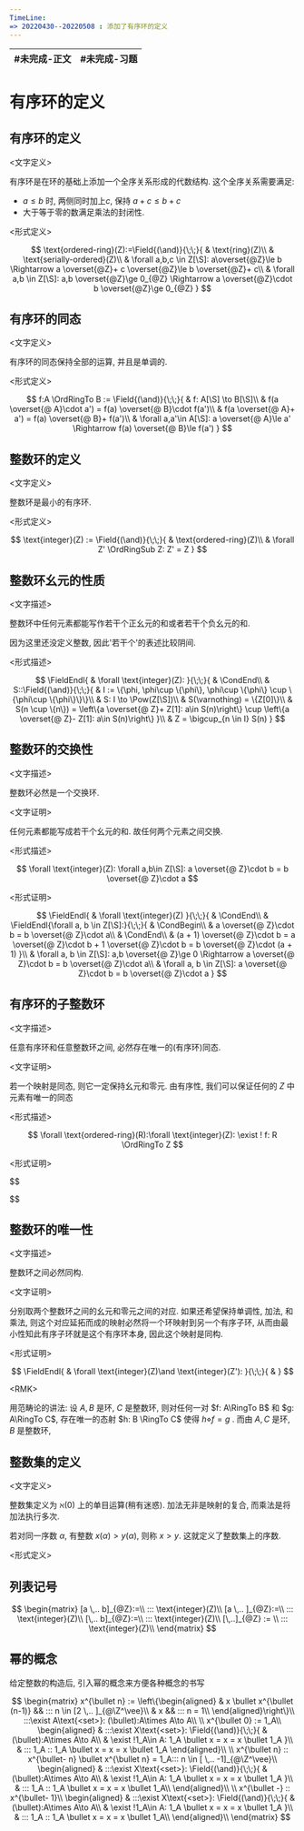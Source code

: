 ```yaml
---
TimeLine: 
=> 20220430--20220508 : 添加了有序环的定义
---
```

| #未完成-正文 | #未完成-习题 |
| ------------ | ------------ |

# 有序环的定义

## 有序环的定义

\<文字定义\>

有序环是在环的基础上添加一个全序关系形成的代数结构. 这个全序关系需要满足: 
- $a\le b$ 时, 两侧同时加上$c$, 保持 $a+c\le b+c$
- 大于等于零的数满足乘法的封闭性. 

\<形式定义\>

$$
\text{ordered-ring}(Z):=\Field{(\and)}{\;\;}{
    & \text{ring}(Z)\\
    & \text{serially-ordered}(Z)\\
    & \forall a,b,c \in Z[\S]: a\overset{@Z}\le b \Rightarrow a \overset{@Z}+ c \overset{@Z}\le b \overset{@Z}+ c\\
    & \forall a,b \in Z[\S]: a,b \overset{@Z}\ge 0_{@Z} \Rightarrow a \overset{@Z}\cdot b \overset{@Z}\ge 0_{@Z}
}
$$

## 有序环的同态

\<文字定义\>

有序环的同态保持全部的运算, 并且是单调的. 

\<形式定义\>

$$
f:A \OrdRingTo B 
:= \Field{(\and)}{\;\;}{
    & f: A[\S] \to B[\S]\\
    & f(a \overset{@ A}\cdot a') = f(a) \overset{@ B}\cdot f(a')\\
    & f(a \overset{@ A}+ a') = f(a) \overset{@ B}+ f(a')\\
    & \forall a,a'\in A[\S]: a \overset{@ A}\le a' \Rightarrow f(a) \overset{@ B}\le f(a') 
}
$$

## 整数环的定义

\<文字定义\> 

整数环是最小的有序环. 

\<形式定义\>

$$
\text{integer}(Z) := \Field{(\and)}{\;\;}{
    & \text{ordered-ring}(Z)\\
    & \forall Z' \OrdRingSub Z: Z' = Z
}
$$

## 整数环幺元的性质

\<文字描述\>

整数环中任何元素都能写作若干个正幺元的和或者若干个负幺元的和. 

因为这里还没定义整数, 因此'若干个'的表述比较阴间. 

\<形式描述\>

$$
\FieldEndl{
    & \forall \text{integer}(Z): 
}{\;\;}{
    & \CondEnd\\
    & S::\Field{(\and)}{\;\;}{
        & I := \{\phi, \phi\cup \{\phi\}, \phi\cup \{\phi\} \cup \{\phi\cup \{\phi\}\}\}\\
        & S: I \to \Pow(Z[\S])\\
        & S(\varnothing) = \{Z[0]\}\\
        & S(n \cup \{n\}) = 
            \left\{a \overset{@ Z}+ Z[1]: a\in S(n)\right\} \cup 
            \left\{a \overset{@ Z}- Z[1]: a\in S(n)\right\}
    }\\
    & Z = \bigcup_{n \in I} S(n)
}
$$



## 整数环的交换性

\<文字描述\>

整数环必然是一个交换环. 

\<文字证明\>

任何元素都能写成若干个幺元的和. 故任何两个元素之间交换. 

\<形式描述\>

$$
\forall \text{integer}(Z): \forall a,b\in Z[\S]: a \overset{@ Z}\cdot b = b \overset{@ Z}\cdot a
$$

\<形式证明\>

$$
\FieldEndl{
    & \forall \text{integer}(Z)
}{\;\;}{
    & \CondEnd\\
    & \FieldEndl{\forall a, b \in Z[\S]:}{\;\;}{
        & \CondBegin\\
        & a \overset{@ Z}\cdot b = b \overset{@ Z}\cdot a\\
        & \CondEnd\\
        & (a + 1) \overset{@ Z}\cdot b 
        = a \overset{@ Z}\cdot b + 1 \overset{@ Z}\cdot b
        = b \overset{@ Z}\cdot (a + 1)
    }\\
    & \forall a, b \in Z[\S]: 
        a,b \overset{@ Z}\ge 0 \Rightarrow 
        a \overset{@ Z}\cdot b = b \overset{@ Z}\cdot a\\
    & \forall a, b \in Z[\S]:
        a \overset{@ Z}\cdot b = b \overset{@ Z}\cdot a
}
$$

## 有序环的子整数环

\<文字描述\>

任意有序环和任意整数环之间, 必然存在唯一的(有序环)同态. 

\<文字证明\>

若一个映射是同态, 则它一定保持幺元和零元. 由有序性, 我们可以保证任何的 $Z$ 中元素有唯一的同态

\<形式描述\>

$$
\forall \text{ordered-ring}(R):\forall \text{integer}(Z): \exist ! f: R \OrdRingTo Z
$$

\<形式证明\>

$$

$$

## 整数环的唯一性

\<文字描述\>

整数环之间必然同构. 

\<文字证明\>

分别取两个整数环之间的幺元和零元之间的对应. 如果还希望保持单调性, 加法, 和乘法, 则这个对应延拓而成的映射必然将一个环映射到另一个有序子环, 从而由最小性知此有序子环就是这个有序环本身, 因此这个映射是同构. 

\<形式证明\>

$$
\FieldEndl{
    & \forall \text{integer}(Z)\and \text{integer}(Z'):
}{\;\;}{
    & 
}
$$

\<RMK\>

用范畴论的讲法: 
设 $A, B$ 是环, $C$ 是整数环, 则对任何一对 $f: A\RingTo B$ 和 $g: A\RingTo C$, 存在唯一的态射 $h: B \RingTo C$ 使得 $h \diamond f = g$ . 而由 $A, C$ 是环, $B$ 是整数环, 

## 整数集的定义

\<文字定义\>

整数集定义为 $\aleph(0)$ 上的单目运算(稍有迷惑). 加法无非是映射的复合, 而乘法是将加法执行多次. 

若对同一序数 $\alpha$, 有整数 $x(\alpha) > y(\alpha)$, 则称 $x > y$. 这就定义了整数集上的序数. 

\<形式定义\>



## 列表记号

$$
\begin{matrix}
[a \,.. b]_{@Z}:=\\
::: \text{integer}(Z)\\
[a \,.. ]_{@Z}:=\\
::: \text{integer}(Z)\\
[\,.. b]_{@Z}:=\\
::: \text{integer}(Z)\\
[\,..]_{@Z} := \\
::: \text{integer}(Z)\\
\end{matrix}
$$

## 幂的概念

给定整数的构造后, 引入幂的概念来方便各种概念的书写

$$
\begin{matrix}
x^{\bullet n} := 
\left\{\begin{aligned}
    & x \bullet x^{\bullet (n-1)} && ::: n \in [2 \,.. ]_{@\Z^\vee}\\
    & x  && ::: n = 1\\
\end{aligned}\right\}\\
:::\exist A\text{<set>}: (\bullet):A\times A\to A\\
\\
x^{\bullet 0} := 1_A\\
\begin{aligned}
& :::\exist X\text{<set>}: \Field{(\and)}{\;\;}{
    & (\bullet):A\times A\to A\\
    & \exist !1_A\in A: 1_A \bullet x = x = x \bullet 1_A
}\\
& ::: 1_A :: 1_A \bullet x = x = x \bullet 1_A
\end{aligned}\\
\\
x^{\bullet n} :: x^{\bullet- n} \bullet x^{\bullet n} = 1_A::: n \in [ \,.. -1]_{@\Z^\vee}\\
\begin{aligned}
& :::\exist X\text{<set>}: \Field{(\and)}{\;\;}{
    & (\bullet):A\times A\to A\\
    & \exist !1_A\in A: 1_A \bullet x = x = x \bullet 1_A
}\\
& ::: 1_A :: 1_A \bullet x = x = x \bullet 1_A\\
\end{aligned}\\
\\
x^{\bullet -} :: x^{\bullet- 1}\\
\begin{aligned}
& :::\exist X\text{<set>}: \Field{(\and)}{\;\;}{
    & (\bullet):A\times A\to A\\
    & \exist !1_A\in A: 1_A \bullet x = x = x \bullet 1_A
}\\
& ::: 1_A :: 1_A \bullet x = x = x \bullet 1_A\\
\end{aligned}\\
\end{matrix}
$$

